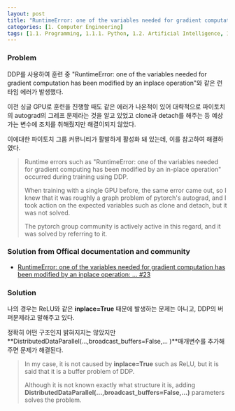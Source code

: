 ```yaml
---
layout: post
title: "RuntimeError: one of the variables needed for gradient computation has been modified by an inplace operation"
categories: [1. Computer Engineering]
tags: [1.1. Programming, 1.1.1. Python, 1.2. Artificial Intelligence, 1.2.2. Deep Learning, a.a. Pytorch]
---
```


### Problem

DDP를 사용하여 훈련 중 "RuntimeError: one of the variables needed for gradient computation has been modified by an inplace operation"와 같은 런타임 에러가 발생했다. 

이전 싱글 GPU로 훈련을 진행할 때도 같은 에러가 나온적이 있어 대략적으로 파이토치의 autograd의 그레프 문제라는 것을 알고 있었고 clone과 detach를 해주는 등 예상가는 변수에 조치를 취해줬지만 해결이되지 않았다. 

이에대한 파이토치 그룹 커뮤니티가 활발하게 활성화 돼 있는데, 이를 참고하여 해결하였다.

> Runtime errors such as "RuntimeError: one of the variables needed for gradient computing has been modified by an in-place operation" occurred during training using DDP.
>
> When training with a single GPU before, the same error came out, so I knew that it was roughly a graph problem of pytorch's autograd, and I took action on the expected variables such as clone and detach, but it was not solved.
>
> The pytorch group community is actively active in this regard, and it was solved by referring to it.

### Solution from Offical documentation and community

* [RuntimeError: one of the variables needed for gradient computation has been modified by an inplace operation: ... #23](https://github.com/NVlabs/FUNIT/issues/23#issuecomment-997770973)


### Solution

나의 경우는 ReLU와 같은 **inplace=True** 때문에 발생하는 문제는 아니고, DDP의 버퍼문제라고 말해주고 있다.

정확히 어떤 구조인지 밝혀지지는 않았지만 **DistributedDataParallel(...,broadcast_buffers=False,... )**매개변수를 추가해주면 문제가 해결된다.

> In my case, it is not caused by **inplace=True** such as ReLU, but it is said that it is a buffer problem of DDP.
>
> Although it is not known exactly what structure it is, adding **DistributedDataParallel(...,broadcast_buffers=False,...)** parameters solves the problem.